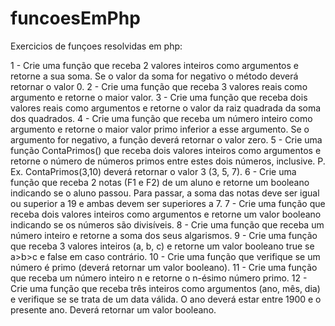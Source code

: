 # funcoesEmPhp
Exercicios de funçoes resolvidas em php:

1 - Crie uma função que receba 2 valores inteiros como argumentos e retorne a sua soma. Se o valor da
soma for negativo o método deverá retornar o valor 0.
2 - Crie uma função que receba 3 valores reais como argumento e retorne o maior valor.
3 - Crie uma função que receba dois valores reais como argumentos e retorne o valor da raiz quadrada
da soma dos quadrados.
4 - Crie uma função que receba um número inteiro como argumento e retorne o maior valor primo inferior
a esse argumento. Se o argumento for negativo, a 
função deverá retornar o valor zero.
5 - Crie uma função ContaPrimos() que receba dois valores inteiros como argumentos e retorne o número
de números primos entre estes dois números, inclusive. 
P. Ex. ContaPrimos(3,10) deverá retornar o valor 3 (3, 5, 7).
6 - Crie uma função que receba 2 notas (F1 e F2) de um aluno e retorne um booleano indicando se o 
aluno passou. Para passar, a soma das notas deve ser igual 
ou superior a 19 e ambas devem ser superiores a 7.
7 - Crie uma função que receba dois valores inteiros como argumentos e retorne um valor booleano 
indicando se os números são divisíveis.
8 - Crie uma função que receba um número inteiro e retorne a soma dos seus algarismos.
9 - Crie uma função que receba 3 valores inteiros (a, b, c) e retorne um valor booleano true se a>b>c
e false em caso contrário.
10 - Crie uma função que verifique se um número é primo (deverá retornar um valor booleano).
11 - Crie uma função que receba um número inteiro n e retorne o n-ésimo número primo.
12 - Crie uma função que receba três inteiros como argumentos (ano, mês, dia) e verifique se se trata 
de um data válida. O ano deverá estar entre 1900 e o presente ano. Deverá retornar um valor booleano.
